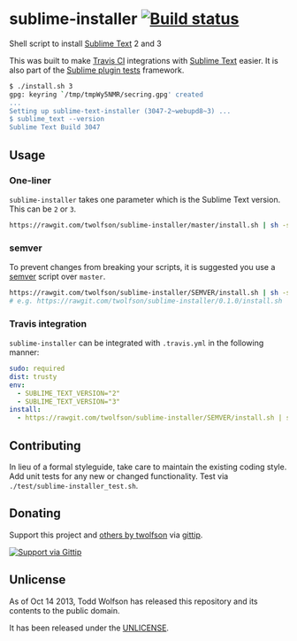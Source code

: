 # sublime-installer [![Build status](https://travis-ci.org/twolfson/sexy-bash-prompt.png?branch=master)](https://travis-ci.org/twolfson/sexy-bash-prompt)

Shell script to install [Sublime Text][] 2 and 3

This was built to make [Travis CI][] integrations with [Sublime Text][] easier. It is also part of the [Sublime plugin tests][] framework.

[Travis CI]: https://travis-ci.org/
[Sublime Text]: http://sublimetext.com/
[Sublime plugin tests]: https://github.com/twolfson/sublime-plugin-tests

```bash
$ ./install.sh 3
gpg: keyring `/tmp/tmpWy5NMR/secring.gpg' created
...
Setting up sublime-text-installer (3047-2~webupd8~3) ...
$ sublime_text --version
Sublime Text Build 3047
```

## Usage
### One-liner
`sublime-installer` takes one parameter which is the Sublime Text version. This can be `2` or `3`.

```sh
https://rawgit.com/twolfson/sublime-installer/master/install.sh | sh -s VERSION
```

### semver
To prevent changes from breaking your scripts, it is suggested you use a [semver][] script over `master`.

```sh
https://rawgit.com/twolfson/sublime-installer/SEMVER/install.sh | sh -s VERSION
# e.g. https://rawgit.com/twolfson/sublime-installer/0.1.0/install.sh | sh -s 2
```

[semver]: http://semver.org/

### Travis integration
`sublime-installer` can be integrated with `.travis.yml` in the following manner:

```yml
sudo: required
dist: trusty
env:
  - SUBLIME_TEXT_VERSION="2"
  - SUBLIME_TEXT_VERSION="3"
install:
  - https://rawgit.com/twolfson/sublime-installer/SEMVER/install.sh | sh -s "$SUBLIME_TEXT_VERSION"
```

## Contributing
In lieu of a formal styleguide, take care to maintain the existing coding style. Add unit tests for any new or changed functionality. Test via `./test/sublime-installer_test.sh`.

## Donating
Support this project and [others by twolfson][gittip] via [gittip][].

[![Support via Gittip][gittip-badge]][gittip]

[gittip-badge]: https://rawgithub.com/twolfson/gittip-badge/master/dist/gittip.png
[gittip]: https://www.gittip.com/twolfson/

## Unlicense
As of Oct 14 2013, Todd Wolfson has released this repository and its contents to the public domain.

It has been released under the [UNLICENSE][].

[UNLICENSE]: UNLICENSE
